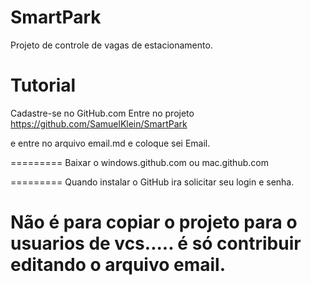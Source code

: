 SmartPark
=========

Projeto de controle de vagas de estacionamento.


Tutorial
=========
Cadastre-se no GitHub.com
Entre no projeto 
https://github.com/SamuelKlein/SmartPark

e entre no arquivo email.md 
e coloque sei Email.

=========
Baixar o 
windows.github.com
ou 
mac.github.com

=========
Quando instalar o GitHub ira solicitar seu login e senha.

Não é para copiar o projeto para o usuarios de vcs..... é só contribuir editando o arquivo email.
=========


